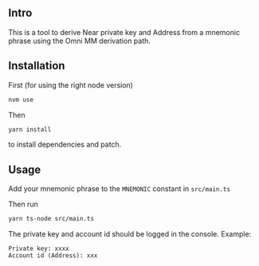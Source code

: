 ## Intro

This is a tool to derive Near private key and Address from a mnemonic phrase using the Omni MM derivation path.

## Installation

First (for using the right node version)
```bash
nvm use
```

Then
```bash
yarn install
```
to install dependencies and patch.

## Usage

Add your mnemonic phrase to the `MNEMONIC` constant in `src/main.ts`

Then run 

```bash
yarn ts-node src/main.ts
```

The private key and account id should be logged in the console. Example:

```
Private key: xxxx
Account id (Address): xxx
```